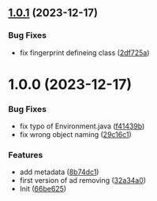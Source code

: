 ## [1.0.1](https://github.com/rti56kt/revanced-patches/compare/v1.0.0...v1.0.1) (2023-12-17)


### Bug Fixes

* fix fingerprint defineing class ([2df725a](https://github.com/rti56kt/revanced-patches/commit/2df725a52564aa838782a267503d2b6395cab205))

# 1.0.0 (2023-12-17)


### Bug Fixes

* fix typo of Environment.java ([f41439b](https://github.com/rti56kt/revanced-patches/commit/f41439bc3070e6fa0539b02b31447349e51416fd))
* fix wrong object naming ([29c16c1](https://github.com/rti56kt/revanced-patches/commit/29c16c152a67d55ced53e3233432baf35798f5b9))


### Features

* add metadata ([8b74dc1](https://github.com/rti56kt/revanced-patches/commit/8b74dc1b4a17f85f171457d6ed9bea7a9a4c92f2))
* first version of ad removing ([32a34a0](https://github.com/rti56kt/revanced-patches/commit/32a34a0c7ef08e5b95a346eb7310c920fb4d69a3))
* Init ([66be625](https://github.com/rti56kt/revanced-patches/commit/66be625f25ee2d678dac62a5bf4daa631284f8f6))
